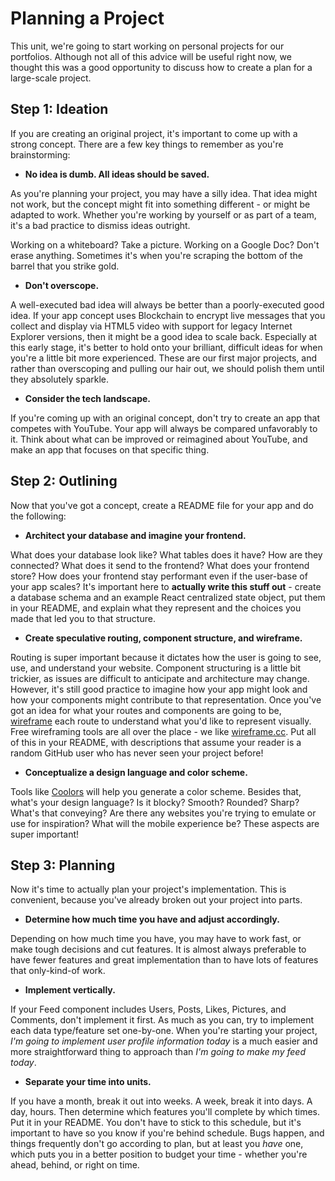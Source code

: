 # Planning a Project

This unit, we're going to start working on personal projects for our portfolios. Although not all of this advice will be useful right now, we thought this was a good opportunity to discuss how to create a plan for a large-scale project.

## Step 1: Ideation

If you are creating an original project, it's important to come up with a strong concept. There are a few key things to remember as you're brainstorming:

* **No idea is dumb. All ideas should be saved.**

As you're planning your project, you may have a silly idea. That idea might not work, but the concept might fit into something different - or might be adapted to work. Whether you're working by yourself or as part of a team, it's a bad practice to dismiss ideas outright.

Working on a whiteboard? Take a picture. Working on a Google Doc? Don't erase anything. Sometimes it's when you're scraping the bottom of the barrel that you strike gold.

* **Don't overscope.**

A well-executed bad idea will always be better than a poorly-executed good idea. If your app concept uses Blockchain to encrypt live messages that you collect and display via HTML5 video with support for legacy Internet Explorer versions, then it might be a good idea to scale back. Especially at this early stage, it's better to hold onto your brilliant, difficult ideas for when you're a little bit more experienced. These are our first major projects, and rather than overscoping and pulling our hair out, we should polish them until they absolutely sparkle.

* **Consider the tech landscape.**

If you're coming up with an original concept, don't try to create an app that competes with YouTube. Your app will always be compared unfavorably to it. Think about what can be improved or reimagined about YouTube, and make an app that focuses on that specific thing.

## Step 2: Outlining

Now that you've got a concept, create a README file for your app and do the following:

* **Architect your database and imagine your frontend.**

What does your database look like? What tables does it have? How are they connected? What does it send to the frontend? What does your frontend store? How does your frontend stay performant even if the user-base of your app scales? It's important here to **actually write this stuff out** - create a database schema and an example React centralized state object, put them in your README, and explain what they represent and the choices you made that led you to that structure.

* **Create speculative routing, component structure, and wireframe.**

Routing is super important because it dictates how the user is going to see, use, and understand your website. Component structuring is a little bit trickier, as issues are difficult to anticipate and architecture may change. However, it's still good practice to imagine how your app might look and how your components might contribute to that representation. Once you've got an idea for what your routes and components are going to be, [wireframe](https://en.wikipedia.org/wiki/Website_wireframe) each route to understand what you'd like to represent visually. Free wireframing tools are all over the place - we like [wireframe.cc](https://wireframe.cc/). Put all of this in your README, with descriptions that assume your reader is a random GitHub user who has never seen your project before!

* **Conceptualize a design language and color scheme.**

Tools like [Coolors](https://coolors.co) will help you generate a color scheme. Besides that, what's your design language? Is it blocky? Smooth? Rounded? Sharp? What's that conveying? Are there any websites you're trying to emulate or use for inspiration? What will the mobile experience be? These aspects are super important!

## Step 3: Planning

Now it's time to actually plan your project's implementation. This is convenient, because you've already broken out your project into parts.

* **Determine how much time you have and adjust accordingly.**

Depending on how much time you have, you may have to work fast, or make tough decisions and cut features. It is almost always preferable to have fewer features and great implementation than to have lots of features that only-kind-of work.

* **Implement vertically.**

If your Feed component includes Users, Posts, Likes, Pictures, and Comments, don't implement it first. As much as you can, try to implement each data type/feature set one-by-one. When you're starting your project, *I'm going to implement user profile information today* is a much easier and more straightforward thing to approach than *I'm going to make my feed today*.

* **Separate your time into units.**

If you have a month, break it out into weeks. A week, break it into days. A day, hours. Then determine which features you'll complete by which times. Put it in your README. You don't have to stick to this schedule, but it's important to have so you know if you're behind schedule. Bugs happen, and things frequently don't go according to plan, but at least you *have* one, which puts you in a better position to budget your time - whether you're ahead, behind, or right on time.
